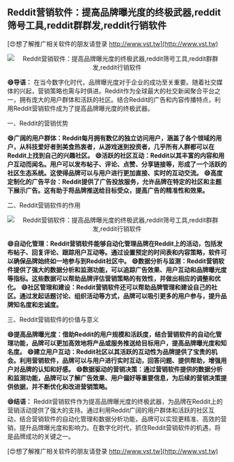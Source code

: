 ## **Reddit营销软件：提高品牌曝光度的终极武器,reddit筛号工具,reddit群群发,reddit行销软件**

[😍想了解推广相关软件的朋友请登录 http://www.vst.tw](http://www.vst.tw)

 <center><img src="https://vst.tw/MP4/tuiguang/png/8.png" alt="Reddit营销软件：提高品牌曝光度的终极武器,reddit筛号工具,reddit群群发,reddit行销软件"></center>

**😄导语：**
在当今数字化时代，品牌曝光度对于企业的成功至关重要。随着社交媒体的兴起，营销策略也需与时俱进。Reddit作为全球最大的社交新闻聚合平台之一，拥有庞大的用户群体和活跃的社区。结合Reddit的广告和内容传播特点，利用Reddit营销软件成为了提高品牌曝光度的终极武器。

一、Reddit的营销优势

**😄广阔的用户群体：Reddit每月拥有数亿的独立访问用户，涵盖了各个领域的用户，从科技爱好者到美食热衷者，从游戏迷到投资者，几乎所有人群都可以在Reddit上找到自己的兴趣社区。**
**😄活跃的社区互动：Reddit以其丰富的内容和用户互动而闻名。用户可以发布帖子、评论、点赞、分享链接等，形成了一个活跃的社区生态系统。这使得品牌可以与用户进行更加直接、实时的互动交流。**
**😄高度定制化的广告平台：Reddit提供了广告投放服务，允许品牌在特定的社区和主题下展示广告。这有助于将品牌推送给目标受众，提高广告的精准性和效果。**

二、Reddit营销软件的作用

 <center><img src="https://vst.tw/MP4/tuiguang/png/5.png" alt="Reddit营销软件：提高品牌曝光度的终极武器,reddit筛号工具,reddit群群发,reddit行销软件"></center>

**😄自动化管理：Reddit营销软件能够自动化管理品牌在Reddit上的活动，包括发布帖子、回复评论、跟踪用户互动等。通过设置预定的时间表和内容策略，软件可以确保品牌始终如一地参与到Reddit社区中。**
**😄数据分析与监测：Reddit营销软件提供了强大的数据分析和监测功能，可以追踪广告效果、用户互动和品牌曝光度等指标。这些数据可以帮助品牌评估营销策略的有效性，并做出相应的调整和优化。**
**😄社区管理和建设：Reddit营销软件还可以帮助品牌管理和建设自己的社区。通过发起话题讨论、组织活动等方式，品牌可以吸引更多的用户参与，提升品牌知名度和忠诚度。**

三、Reddit营销软件的价值与意义

**😄提高品牌曝光度：借助Reddit的用户规模和活跃度，结合营销软件的自动化管理功能，品牌可以更加高效地将产品或服务推送给目标用户，提高品牌曝光度和知名度。**
**😄建立用户互动：Reddit社区以其活跃的互动性为品牌提供了宝贵的机会。利用营销软件，品牌可以与用户进行实时互动，回答问题、提供帮助，增强用户对品牌的认知和好感。**
**😄数据驱动的营销决策：通过营销软件提供的数据分析和监测功能，品牌可以了解广告效果、用户偏好等重要信息，为后续的营销决策提供依据，并不断优化和改进营销策略。**

**😄结语：**
Reddit营销软件作为提高品牌曝光度的终极武器，为品牌在Reddit上的营销活动提供了强大的支持。通过利用Reddit广阔的用户群体和活跃的社区互动，结合营销软件的自动化管理和数据分析功能，品牌可以实现更精准、高效的营销，提升品牌曝光度和影响力。在数字化时代，抓住Reddit营销软件的机遇，将是品牌成功的关键之一。

[😍想了解推广相关软件的朋友请登录 http://www.vst.tw](http://www.vst.tw)



